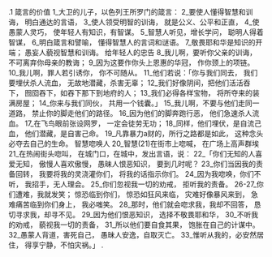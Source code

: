 .1 
箴言的价值 
1_大卫的儿子，以色列王所罗门的箴言： 
2_要使人懂得智慧和训诲， 
明白通达的言语， 
3_使人领受明智的训诲， 
就是公义、公平和正直， 
4_使愚蒙人灵巧， 
使年轻人有知识，有智谋。 
5_智慧人听见，增长学问， 
聪明人得着智谋， 
6_明白箴言和譬喻， 
懂得智慧人的言词和谜语。 
7_敬畏耶和华是知识的开端； 
愚妄人藐视智慧和训诲。 
给年轻人的忠告 
8_我儿啊，要听你父亲的训诲， 
不可离弃你母亲的教诲； 
9_因为这要作你头上恩惠的华冠， 
作你颈上的项链。 
10_我儿啊，罪人若引诱你， 
你不可随从。 
11_他们若说：「你与我们同去， 
我们要埋伏杀人流血， 
无故地潜藏，杀害无辜； 
12_我们好像阴间，把他们活活吞下， 
囫囵吞下，如吞下那下到地府的人； 
13_我们必得各样宝物， 
将所夺来的装满房屋； 
14_你来与我们同伙， 
共用一个钱囊。」 
15_我儿啊，不要与他们走同一道路， 
禁止你的脚走他们的路径。 
16_因为他们的脚奔跑行恶， 
他们急速杀人流血。 
17_在飞鸟眼前张设网罗， 
一定会徒劳无功； 
18_同样，他们埋伏，是自流己血， 
他们潜藏，是自害己命。 
19_凡靠暴力a财的，所行之路都是如此， 
这种念头必夺去自己的生命。 
智慧唿唤人 
20_智慧(21)在街市上唿喊， 
在广场上高声群埃 
21_在热闹街头唿叫， 
在城门口，在城中，发出言语，说： 
22_「你们无知的人喜爱无知， 
傲慢人喜欢傲慢， 
愚昧人恨恶知识， 
要到几时呢？ 
23_你们当因我的责备回转， 
我要将我的灵浇灌你们， 
将我的话指示你们。 
24_因为我唿唤，你们不听， 
我招手，无人理会。 
25_你们忽视我一切的劝戒， 
拒听我的责备。 
26-27_你们遭难，我就发笑； 
惊恐临到你们， 
惊恐如狂风来临， 
灾难好像暴风来到， 
急难痛苦临到你们身上， 
我必嗤笑。 
28_那时，他们就会唿求我，我却不回答， 
恳切寻求我，却寻不见。 
29_因为他们恨恶知识， 
选择不敬畏耶和华， 
30_不听我的劝戒， 
藐视我一切的责备， 
31_所以他们要自食其果， 
饱胀在自己的计谋中。 
32_愚蒙人背道，害死自己， 
愚昧人安逸，自取灭亡。 
33_惟听从我的，必安然居住， 
得享宁静，不怕灾祸。」 
.